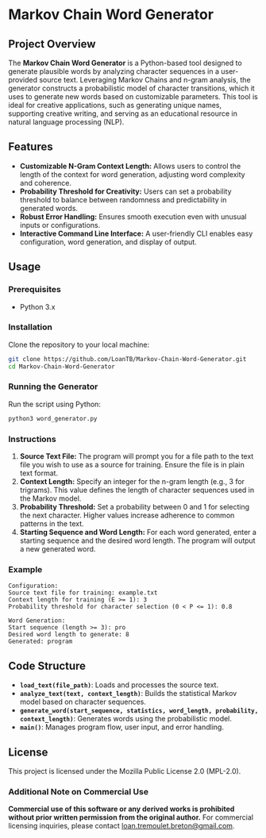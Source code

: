 # Markov Chain Word Generator

## Project Overview
The **Markov Chain Word Generator** is a Python-based tool designed to generate plausible words by analyzing character sequences in a user-provided source text. Leveraging Markov Chains and n-gram analysis, the generator constructs a probabilistic model of character transitions, which it uses to generate new words based on customizable parameters. This tool is ideal for creative applications, such as generating unique names, supporting creative writing, and serving as an educational resource in natural language processing (NLP).

## Features
- **Customizable N-Gram Context Length:** Allows users to control the length of the context for word generation, adjusting word complexity and coherence.
- **Probability Threshold for Creativity:** Users can set a probability threshold to balance between randomness and predictability in generated words.
- **Robust Error Handling:** Ensures smooth execution even with unusual inputs or configurations.
- **Interactive Command Line Interface:** A user-friendly CLI enables easy configuration, word generation, and display of output.

## Usage

### Prerequisites
- Python 3.x

### Installation
Clone the repository to your local machine:
```bash
git clone https://github.com/LoanTB/Markov-Chain-Word-Generator.git
cd Markov-Chain-Word-Generator
```

### Running the Generator
Run the script using Python:
```bash
python3 word_generator.py
```

### Instructions
1. **Source Text File:** The program will prompt you for a file path to the text file you wish to use as a source for training. Ensure the file is in plain text format.
2. **Context Length:** Specify an integer for the n-gram length (e.g., 3 for trigrams). This value defines the length of character sequences used in the Markov model.
3. **Probability Threshold:** Set a probability between 0 and 1 for selecting the next character. Higher values increase adherence to common patterns in the text.
4. **Starting Sequence and Word Length:** For each word generated, enter a starting sequence and the desired word length. The program will output a new generated word.

### Example
```
Configuration:
Source text file for training: example.txt
Context length for training (E >= 1): 3
Probability threshold for character selection (0 < P <= 1): 0.8

Word Generation:
Start sequence (length >= 3): pro
Desired word length to generate: 8
Generated: program
```

## Code Structure

- **`load_text(file_path)`**: Loads and processes the source text.
- **`analyze_text(text, context_length)`**: Builds the statistical Markov model based on character sequences.
- **`generate_word(start_sequence, statistics, word_length, probability, context_length)`**: Generates words using the probabilistic model.
- **`main()`**: Manages program flow, user input, and error handling.

## License

This project is licensed under the Mozilla Public License 2.0 (MPL-2.0).

### Additional Note on Commercial Use
**Commercial use of this software or any derived works is prohibited without prior written permission from the original author.** For commercial licensing inquiries, please contact loan.tremoulet.breton@gmail.com.
